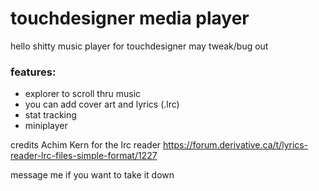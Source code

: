# touchdesigner media player
hello 
shitty music player for touchdesigner 
may tweak/bug out 
 
### features:
* explorer to scroll thru music
* you can add cover art and lyrics (.lrc)
* stat tracking 
* miniplayer

credits 
Achim Kern for the lrc reader
https://forum.derivative.ca/t/lyrics-reader-lrc-files-simple-format/1227
 
message me if you want to take it down
